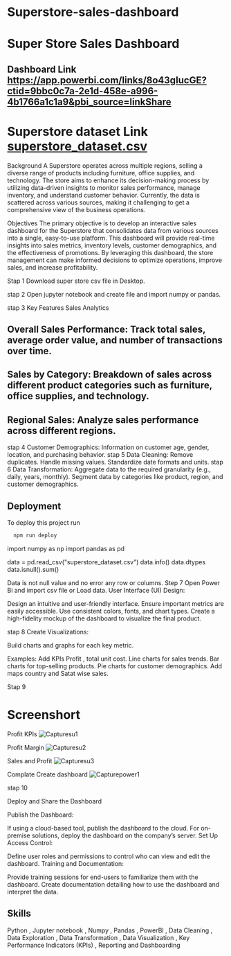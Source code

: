 # Superstore-sales-dashboard

# Super Store Sales Dashboard
 

## Dashboard Link https://app.powerbi.com/links/8o43gIucGE?ctid=9bbc0c7a-2e1d-458e-a996-4b1766a1c1a9&pbi_source=linkShare

# Superstore dataset Link [superstore_dataset.csv](https://github.com/user-attachments/files/15748129/superstore_dataset.csv)

Background
A Superstore operates across multiple regions, selling a diverse range of products including furniture, office supplies, and technology. The store aims to enhance its decision-making process by utilizing data-driven insights to monitor sales performance, manage inventory, and understand customer behavior. Currently, the data is scattered across various sources, making it challenging to get a comprehensive view of the business operations.

Objectives
The primary objective is to develop an interactive sales dashboard for the Superstore that consolidates data from various sources into a single, easy-to-use platform. This dashboard will provide real-time insights into sales metrics, inventory levels, customer demographics, and the effectiveness of promotions. By leveraging this dashboard, the store management can make informed decisions to optimize operations, improve sales, and increase profitability.

Stap 1 Download super store csv file in Desktop.

stap 2 Open jupyter notebook and create file and import numpy or pandas.

stap 3 Key Features
Sales Analytics

## Overall Sales Performance: Track total sales, average order value, and number of transactions over time.
## Sales by Category: Breakdown of sales across different product categories such as furniture, office supplies, and technology.
## Regional Sales: Analyze sales performance across different regions.

stap 4 
Customer Demographics: Information on customer age, gender, location, and purchasing behavior.
stap 5
Data Cleaning:
Remove duplicates.
Handle missing values.
Standardize date formats and units.
stap 6 
Data Transformation:
Aggregate data to the required granularity (e.g., daily, years, monthly).
Segment data by categories like product, region, and customer demographics.

## Deployment

To deploy this project run

```bash
  npm run deploy
```

import numpy as np 
import pandas as pd

data = pd.read_csv("superstore_dataset.csv")
data.info()
data.dtypes
data.isnull().sum()

Data is not null value and no error any row or columns.
Step 7
Open Power Bi and import csv file or Load data.
User Interface (UI) Design:

Design an intuitive and user-friendly interface.
Ensure important metrics are easily accessible.
Use consistent colors, fonts, and chart types.
Create a high-fidelity mockup of the dashboard to visualize the final product.

stap 8 
Create Visualizations:

Build charts and graphs for each key metric.

Examples:
Add KPIs Profit , total unit cost.
Line charts for sales trends.
Bar charts for top-selling products.
Pie charts for customer demographics.
Add maps country and Satat wise sales.


Stap 9
# Screenshort

Profit KPIs
![Capturesu1](https://github.com/Bedeveloperin/Superstore-sales-dashboard/assets/109737267/81ad8ce5-9fd7-4028-99cf-4a8ee941c59a)

Profit Margin
![Capturesu2](https://github.com/Bedeveloperin/Superstore-sales-dashboard/assets/109737267/5bcb6cce-8f9c-483d-be2b-4da7337cb345)

Sales and Profit
![Capturesu3](https://github.com/Bedeveloperin/Superstore-sales-dashboard/assets/109737267/cd0df671-8e47-4e2e-bb9c-73c5a213ccb0)

Complate Create dashboard
![Capturepower1](https://github.com/Bedeveloperin/Superstore-sales-dashboard/assets/109737267/ac76ab7b-b77b-4a8f-bff6-73114cd62af9)


stap 10

Deploy and Share the Dashboard

Publish the Dashboard:

If using a cloud-based tool, publish the dashboard to the cloud.
For on-premise solutions, deploy the dashboard on the company’s server.
Set Up Access Control:

Define user roles and permissions to control who can view and edit the dashboard.
Training and Documentation:

Provide training sessions for end-users to familiarize them with the dashboard.
Create documentation detailing how to use the dashboard and interpret the data.


## Skills
Python , Jupyter notebook , Numpy , Pandas , PowerBI , Data Cleaning , Data Exploration , Data Transformation , Data Visualization , Key Performance Indicators (KPIs) , Reporting and Dashboarding
